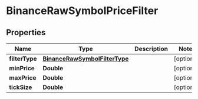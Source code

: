 # BinanceRawSymbolPriceFilter

## Properties
Name | Type | Description | Notes
------------ | ------------- | ------------- | -------------
**filterType** | [**BinanceRawSymbolFilterType**](BinanceRawSymbolFilterType.md) |  |  [optional]
**minPrice** | **Double** |  |  [optional]
**maxPrice** | **Double** |  |  [optional]
**tickSize** | **Double** |  |  [optional]
